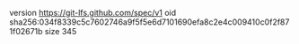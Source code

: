 version https://git-lfs.github.com/spec/v1
oid sha256:034f8339c5c7602746a9f5f5e6d7101690efa8c2e4c009410c0f2f871f02671b
size 345
